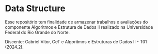 # Data Structure
Esse repositório tem finalidade de armazenar trabalhos e avaliações do componente Algoritmos e Estrutura de Dados II realizado na Universidade Federal do Rio Grande do Norte.

Discente: Gabriel Vitor, CeT e Algoritmos e Estruturas de Dados II - T01 (2024.2).

